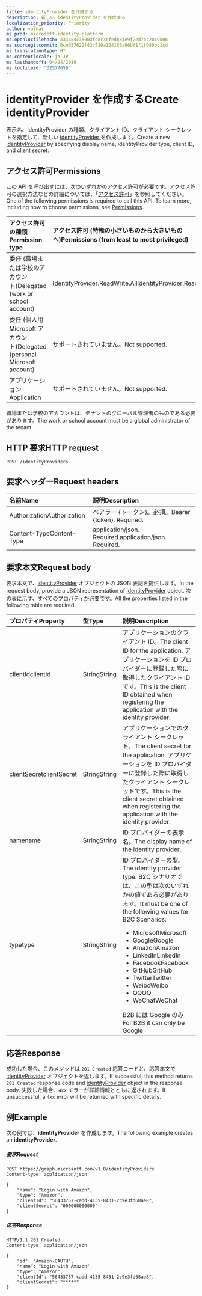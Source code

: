 ```yaml
---
title: identityProvider を作成する
description: 新しい identityProvider を作成する
localization_priority: Priority
author: valnav
ms.prod: microsoft-identity-platform
ms.openlocfilehash: a33354c35903fedc3efedb84e9f2ed7bc20c9506
ms.sourcegitcommit: 0ce657622f42c510a104156a96bf1f1f040bc1cd
ms.translationtype: HT
ms.contentlocale: ja-JP
ms.lasthandoff: 04/24/2019
ms.locfileid: "32577659"
---
```

# <a name="create-identityprovider"></a><span data-ttu-id="4b5e4-103">identityProvider を作成する</span><span class="sxs-lookup"><span data-stu-id="4b5e4-103">Create identityProvider</span></span>

<span data-ttu-id="4b5e4-104">表示名、identityProvider の種類、クライアント ID、クライアント シークレットを指定して、新しい [ identityProvider ](../resources/identityprovider.md) を作成します。</span><span class="sxs-lookup"><span data-stu-id="4b5e4-104">Create a new [identityProvider](../resources/identityprovider.md) by specifying display name, identityProvider type, client ID, and client secret.</span></span>

## <a name="permissions"></a><span data-ttu-id="4b5e4-105">アクセス許可</span><span class="sxs-lookup"><span data-stu-id="4b5e4-105">Permissions</span></span>

<span data-ttu-id="4b5e4-p101">この API を呼び出すには、次のいずれかのアクセス許可が必要です。アクセス許可の選択方法などの詳細については、「[アクセス許可](/graph/permissions-reference)」を参照してください。</span><span class="sxs-lookup"><span data-stu-id="4b5e4-p101">One of the following permissions is required to call this API. To learn more, including how to choose permissions, see [Permissions](/graph/permissions-reference).</span></span>

|<span data-ttu-id="4b5e4-108">アクセス許可の種類</span><span class="sxs-lookup"><span data-stu-id="4b5e4-108">Permission type</span></span>      | <span data-ttu-id="4b5e4-109">アクセス許可 (特権の小さいものから大きいものへ)</span><span class="sxs-lookup"><span data-stu-id="4b5e4-109">Permissions (from least to most privileged)</span></span>              |
|:--------------------|:---------------------------------------------------------|
|<span data-ttu-id="4b5e4-110">委任 (職場または学校のアカウント)</span><span class="sxs-lookup"><span data-stu-id="4b5e4-110">Delegated (work or school account)</span></span>|<span data-ttu-id="4b5e4-111">IdentityProvider.ReadWrite.All</span><span class="sxs-lookup"><span data-stu-id="4b5e4-111">IdentityProvider.ReadWrite.All</span></span>|
|<span data-ttu-id="4b5e4-112">委任 (個人用 Microsoft アカウント)</span><span class="sxs-lookup"><span data-stu-id="4b5e4-112">Delegated (personal Microsoft account)</span></span>| <span data-ttu-id="4b5e4-113">サポートされていません。</span><span class="sxs-lookup"><span data-stu-id="4b5e4-113">Not supported.</span></span>|
|<span data-ttu-id="4b5e4-114">アプリケーション</span><span class="sxs-lookup"><span data-stu-id="4b5e4-114">Application</span></span>|<span data-ttu-id="4b5e4-115">サポートされていません。</span><span class="sxs-lookup"><span data-stu-id="4b5e4-115">Not supported.</span></span>|

<span data-ttu-id="4b5e4-116">職場または学校のアカウントは、テナントのグローバル管理者のものである必要があります。</span><span class="sxs-lookup"><span data-stu-id="4b5e4-116">The work or school account must be a global administrator of the tenant.</span></span>

## <a name="http-request"></a><span data-ttu-id="4b5e4-117">HTTP 要求</span><span class="sxs-lookup"><span data-stu-id="4b5e4-117">HTTP request</span></span>

<!-- { "blockType": "ignored" } -->
```http
POST /identityProviders
```

## <a name="request-headers"></a><span data-ttu-id="4b5e4-118">要求ヘッダー</span><span class="sxs-lookup"><span data-stu-id="4b5e4-118">Request headers</span></span>

|<span data-ttu-id="4b5e4-119">名前</span><span class="sxs-lookup"><span data-stu-id="4b5e4-119">Name</span></span>|<span data-ttu-id="4b5e4-120">説明</span><span class="sxs-lookup"><span data-stu-id="4b5e4-120">Description</span></span>|
|:---------------|:----------|
|<span data-ttu-id="4b5e4-121">Authorization</span><span class="sxs-lookup"><span data-stu-id="4b5e4-121">Authorization</span></span>|<span data-ttu-id="4b5e4-p102">ベアラー {トークン}。必須。</span><span class="sxs-lookup"><span data-stu-id="4b5e4-p102">Bearer {token}. Required.</span></span>|
|<span data-ttu-id="4b5e4-124">Content-Type</span><span class="sxs-lookup"><span data-stu-id="4b5e4-124">Content-Type</span></span>|<span data-ttu-id="4b5e4-p103">application/json. Required.</span><span class="sxs-lookup"><span data-stu-id="4b5e4-p103">application/json. Required.</span></span>|

## <a name="request-body"></a><span data-ttu-id="4b5e4-127">要求本文</span><span class="sxs-lookup"><span data-stu-id="4b5e4-127">Request body</span></span>

<span data-ttu-id="4b5e4-128">要求本文で、[identityProvider](../resources/identityProvider.md) オブジェクトの JSON 表記を提供します。</span><span class="sxs-lookup"><span data-stu-id="4b5e4-128">In the request body, provide a JSON representation of [identityProvider](../resources/identityProvider.md) object.</span></span> <span data-ttu-id="4b5e4-129">次の表に示す、すべてのプロパティが必要です。</span><span class="sxs-lookup"><span data-stu-id="4b5e4-129">All the properties listed in the following table are required.</span></span>

|<span data-ttu-id="4b5e4-130">プロパティ</span><span class="sxs-lookup"><span data-stu-id="4b5e4-130">Property</span></span>|<span data-ttu-id="4b5e4-131">型</span><span class="sxs-lookup"><span data-stu-id="4b5e4-131">Type</span></span>|<span data-ttu-id="4b5e4-132">説明</span><span class="sxs-lookup"><span data-stu-id="4b5e4-132">Description</span></span>|
|:---------------|:--------|:----------|
|<span data-ttu-id="4b5e4-133">clientId</span><span class="sxs-lookup"><span data-stu-id="4b5e4-133">clientId</span></span>|<span data-ttu-id="4b5e4-134">String</span><span class="sxs-lookup"><span data-stu-id="4b5e4-134">String</span></span>|<span data-ttu-id="4b5e4-135">アプリケーションのクライアント ID。</span><span class="sxs-lookup"><span data-stu-id="4b5e4-135">The client ID for the application.</span></span> <span data-ttu-id="4b5e4-136">アプリケーションを ID プロバイダーに登録した際に取得したクライアント ID です。</span><span class="sxs-lookup"><span data-stu-id="4b5e4-136">This is the client ID obtained when registering the application with the identity provider.</span></span>|
|<span data-ttu-id="4b5e4-137">clientSecret</span><span class="sxs-lookup"><span data-stu-id="4b5e4-137">clientSecret</span></span>|<span data-ttu-id="4b5e4-138">String</span><span class="sxs-lookup"><span data-stu-id="4b5e4-138">String</span></span>|<span data-ttu-id="4b5e4-139">アプリケーションでのクライアント シークレット。</span><span class="sxs-lookup"><span data-stu-id="4b5e4-139">The client secret for the application.</span></span> <span data-ttu-id="4b5e4-140">アプリケーションを ID プロバイダーに登録した際に取得したクライアント シークレットです。</span><span class="sxs-lookup"><span data-stu-id="4b5e4-140">This is the client secret obtained when registering the application with the identity provider.</span></span>|
|<span data-ttu-id="4b5e4-141">name</span><span class="sxs-lookup"><span data-stu-id="4b5e4-141">name</span></span>|<span data-ttu-id="4b5e4-142">String</span><span class="sxs-lookup"><span data-stu-id="4b5e4-142">String</span></span>|<span data-ttu-id="4b5e4-143">ID プロバイダーの表示名。</span><span class="sxs-lookup"><span data-stu-id="4b5e4-143">The display name of the identity provider.</span></span>|
|<span data-ttu-id="4b5e4-144">type</span><span class="sxs-lookup"><span data-stu-id="4b5e4-144">type</span></span>|<span data-ttu-id="4b5e4-145">String</span><span class="sxs-lookup"><span data-stu-id="4b5e4-145">String</span></span>|<span data-ttu-id="4b5e4-146">ID プロバイダーの型。</span><span class="sxs-lookup"><span data-stu-id="4b5e4-146">The identity provider type.</span></span> <span data-ttu-id="4b5e4-147">B2C シナリオでは、この型は次のいずれかの値である必要があります。</span><span class="sxs-lookup"><span data-stu-id="4b5e4-147">It must be one of the following values for B2C Scenarios:</span></span> <ul><li/><span data-ttu-id="4b5e4-148">Microsoft</span><span class="sxs-lookup"><span data-stu-id="4b5e4-148">Microsoft</span></span><li/><span data-ttu-id="4b5e4-149">Google</span><span class="sxs-lookup"><span data-stu-id="4b5e4-149">Google</span></span><li/><span data-ttu-id="4b5e4-150">Amazon</span><span class="sxs-lookup"><span data-stu-id="4b5e4-150">Amazon</span></span><li/><span data-ttu-id="4b5e4-151">LinkedIn</span><span class="sxs-lookup"><span data-stu-id="4b5e4-151">LinkedIn</span></span><li/><span data-ttu-id="4b5e4-152">Facebook</span><span class="sxs-lookup"><span data-stu-id="4b5e4-152">Facebook</span></span><li/><span data-ttu-id="4b5e4-153">GitHub</span><span class="sxs-lookup"><span data-stu-id="4b5e4-153">GitHub</span></span><li/><span data-ttu-id="4b5e4-154">Twitter</span><span class="sxs-lookup"><span data-stu-id="4b5e4-154">Twitter</span></span><li/><span data-ttu-id="4b5e4-155">Weibo</span><span class="sxs-lookup"><span data-stu-id="4b5e4-155">Weibo</span></span><li/><span data-ttu-id="4b5e4-156">QQ</span><span class="sxs-lookup"><span data-stu-id="4b5e4-156">QQ</span></span><li/><span data-ttu-id="4b5e4-157">WeChat</span><span class="sxs-lookup"><span data-stu-id="4b5e4-157">WeChat</span></span></ul><span data-ttu-id="4b5e4-158">B2B には Google のみ</span><span class="sxs-lookup"><span data-stu-id="4b5e4-158">For B2B it can only be Google</span></span>|

## <a name="response"></a><span data-ttu-id="4b5e4-159">応答</span><span class="sxs-lookup"><span data-stu-id="4b5e4-159">Response</span></span>

<span data-ttu-id="4b5e4-160">成功した場合、このメソッドは `201 Created` 応答コードと、応答本文で [identityProvider](../resources/identityProvider.md) オブジェクトを返します。</span><span class="sxs-lookup"><span data-stu-id="4b5e4-160">If successful, this method returns `201 Created` response code and [identityProvider](../resources/identityProvider.md) object in the response body.</span></span> <span data-ttu-id="4b5e4-161">失敗した場合、`4xx` エラーが詳細情報とともに返されます。</span><span class="sxs-lookup"><span data-stu-id="4b5e4-161">If unsuccessful, a `4xx` error will be returned with specific details.</span></span>

## <a name="example"></a><span data-ttu-id="4b5e4-162">例</span><span class="sxs-lookup"><span data-stu-id="4b5e4-162">Example</span></span>

<span data-ttu-id="4b5e4-163">次の例では、**identityProvider** を作成します。</span><span class="sxs-lookup"><span data-stu-id="4b5e4-163">The following example creates an **identityProvider**.</span></span>

##### <a name="request"></a><span data-ttu-id="4b5e4-164">要求</span><span class="sxs-lookup"><span data-stu-id="4b5e4-164">Request</span></span>

<!-- { "blockType": "ignored" } -->
```http
POST https://graph.microsoft.com/v1.0/identityProviders
Content-type: application/json

{
    "name": "Login with Amazon",
    "type": "Amazon",
    "clientId": "56433757-cadd-4135-8431-2c9e3fd68ae8",
    "clientSecret": "000000000000"
}
```

##### <a name="response"></a><span data-ttu-id="4b5e4-165">応答</span><span class="sxs-lookup"><span data-stu-id="4b5e4-165">Response</span></span>

<!-- { "blockType": "ignored" } -->
```http
HTTP/1.1 201 Created
Content-type: application/json

{
    "id": "Amazon-OAUTH",
    "name": "Login with Amazon",
    "type": "Amazon",
    "clientId": "56433757-cadd-4135-8431-2c9e3fd68ae8",
    "clientSecret": "*****"
}
```
<!-- uuid: 8fcb5dbc-d5aa-4681-8e31-b001d5168d79
2015-10-25 14:57:30 UTC -->
<!-- {
  "type": "#page.annotation",
  "description": "Create identityProvider",
  "keywords": "",
  "section": "documentation",
  "tocPath": ""
}-->


